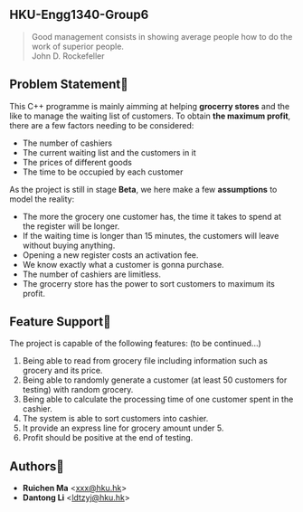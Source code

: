 HKU-Engg1340-Group6
-------------------

> Good management consists in showing average people how to do the work of superior people.                                   
> John D. Rockefeller

Problem Statement:flashlight:
-----------------

This C++ programme is mainly aimming at helping **grocerry stores** and the like to manage the waiting list of customers. To obtain **the maximum profit**, there are a few factors needing to be considered:

- The number of cashiers
- The current waiting list and the customers in it
- The prices of different goods
- The time to be occupied by each customer

As the project is still in stage **Beta**, we here make a few **assumptions** to model the reality:

- The more the grocery one customer has, the time it takes to spend at the register will be longer.
- If the waiting time is longer than 15 minutes, the customers will leave without buying anything.
- Opening a new register costs an activation fee.
- We know exactly what a customer is gonna purchase.
- The number of cashiers are limitless.
- The grocerry store has the power to sort customers to maximum its profit.

Feature Support:gift:
---------------

The project is capable of the following features: (to be continued...)

1. Being able to read from grocery file including information such as grocery and its price.
2. Being able to randomly generate a customer (at least 50 customers for testing) with random grocery.
3. Being able to calculate the processing time of one customer spent in the cashier.
4. The system is able to sort customers into cashier.
5. It provide an express line for grocery amount under 5.
6. Profit should be positive at the end of testing. 


Authors:eyes:
----------

* **Ruichen Ma** <<xxx@hku.hk>>
* **Dantong Li** <<ldtzyj@hku.hk>>
